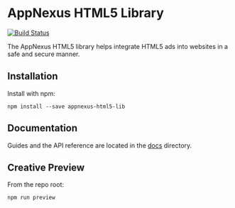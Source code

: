 # AppNexus HTML5 Library

[![Build Status](https://secure.travis-ci.org/user/AppNexusHTML5Lib.png?branch=master)](http://travis-ci.org/user/AppNexusHTML5Lib)


The AppNexus HTML5 library helps integrate HTML5 ads into websites in a safe and secure manner.

## Installation

Install with npm:

```
npm install --save appnexus-html5-lib
```


## Documentation

Guides and the API reference are located in the [docs](docs) directory.



## Creative Preview

From the repo root:

```
npm run preview
```

